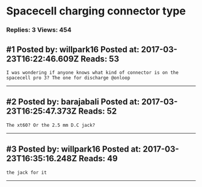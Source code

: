 # Spacecell charging connector type

### Replies: 3 Views: 454

## \#1 Posted by: willpark16 Posted at: 2017-03-23T16:22:46.609Z Reads: 53

```
I was wondering if anyone knows what kind of connector is on the spacecell pro 3? The one for discharge @onloop
```

---
## \#2 Posted by: barajabali Posted at: 2017-03-23T16:25:47.373Z Reads: 52

```
The xt60? Or the 2.5 mm D.C jack?
```

---
## \#3 Posted by: willpark16 Posted at: 2017-03-23T16:35:16.248Z Reads: 49

```
the jack for it
```

---
